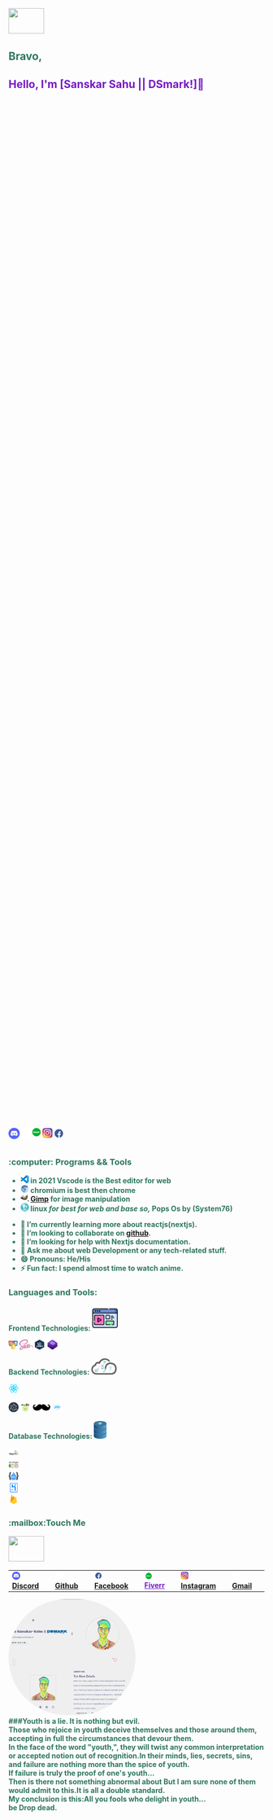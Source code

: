 <img src="https://c.tenor.com/fYg91qBpDdgAAAAi/bongo-cat-transparent.gif" height="50" width="70"></img>
## <b style="color:#2E765E;">Bravo,
## <p style="color:#761AC3;">Hello, I'm [Sanskar Sahu || DSmark!]👋</p>
<div style="color:#761AC3;height:50vh;width:100vh;">

 <img align="right" alt="dsmark" height="400px" width="400px" src="https://c.tenor.com/NzrqQHFBVz8AAAAj/kitty-transparent.gif">
</div><br>

<a style="color:green" href="https://discord.gg/cm8KvRrJ">
  <img align="left" alt="dsmark" width="22px" src="https://github.com/DSDarkMark/DSDarkMark/blob/master/assests/discord.png" />
</a>
<a style="color:#761AC3;" href="https://github.com/DSDarkMark">
  <img align="left" alt="dsmark" width="22px" src="https://github.com/DSDarkMark/DSDarkMark/blob/master/assests/github.png" />
</a>
<a style="color:#761AC3;" href="https://www.fiverr.com/dsmark_/be-your-a-dedicated-personal-program">
  <img align="left" alt="dsmark" width="22px" src="https://github.com/DSDarkMark/DSDarkMark/blob/master/assests/fiverr.png" />
</a>
<a style="color:#761AC3;" href="https://www.instagram.com/dsmark_/">
  <img align="left" alt="dsmark" width="22px" src="https://github.com/DSDarkMark/DSDarkMark/blob/master/assests/instagram.png" />
</a>
<a style="color:#761AC3;" href="https://www.facebook.com/dsdark.mark/">
  <img align="left" alt="dsmark" width="22px" src="https://github.com/DSDarkMark/DSDarkMark/blob/master/assests/facebook.png" />
</a>
<br/>
<br/>

<h3>:computer: Programs && Tools</h3> 
<ul>
	<li><img src="https://github.com/DSDarkMark/DSDarkMark/blob/master/assests/vscode.png" width=16> in 2021 Vscode is the Best editor for web</li>
	<li><img src="https://github.com/DSDarkMark/DSDarkMark/blob/master/assests/chromium.png" width=16> chromium is best then chrome</li>
	<li><img src="https://github.com/DSDarkMark/DSDarkMark/blob/master/assests/gimp.png" width=16> <a href="https://getpaint.net">
	 Gimp</a> for image manipulation</li>
	<li><img src="https://github.com/DSDarkMark/DSDarkMark/blob/master/assests/popos.png" width=16> linux <i> for best for web and base so,</i> Pops Os by (System76)</li>
</ul>

- 🌱 I’m currently learning more about reactjs(nextjs).
- 👯 I’m looking to collaborate on [github](https://github.com/DSDarkMark/project_short).
- 🤔 I’m looking for help with Nextjs documentation.
- 💬 Ask me about web Development or any tech-related stuff.
- 😄 Pronouns: He/His
- ⚡ Fun fact: I spend almost time to watch anime.

<h3>Languages and Tools:</h3>

 **Frontend Technologies:**  <img src="https://github.com/DSDarkMark/DSDarkMark/blob/master/assests/front-end.png" width=50> 

<code><img height="20" src="https://github.com/DSDarkMark/DSDarkMark/blob/master/assests/html-css-js.png"></code>
<code><img height="20" src="https://github.com/DSDarkMark/DSDarkMark/blob/master/assests/sass.png"></code>
<code><img height="20" src="https://github.com/DSDarkMark/DSDarkMark/blob/master/assests/jquery.png"></code>
<code><img height="20" src="https://github.com/DSDarkMark/DSDarkMark/blob/master/assests/bootstrap.png"></code>


**Backend Technologies:**   <img src="https://github.com/DSDarkMark/DSDarkMark/blob/master/assests/backend.png" width=50>   

<code><img height="20" src="https://github.com/DSDarkMark/DSDarkMark/blob/master/assests/reactjs.png"></code>  
<div><code><img height="20" src="https://github.com/DSDarkMark/DSDarkMark/blob/master/assests/nextjs.png"></code>  
<code><img height="20" src="https://github.com/DSDarkMark/DSDarkMark/blob/master/assests/nodejs.png"></code>
<code><img height="20" src="https://github.com/DSDarkMark/DSDarkMark/blob/master/assests/handlebars.png"></code>  
<code><img height="20" src="https://github.com/DSDarkMark/DSDarkMark/blob/master/assests/php.png"></code>  


  **Database Technologies:**   <img src="https://github.com/DSDarkMark/DSDarkMark/blob/master/assests/db.png" width=25> 



<code><img height="20" src="https://github.com/DSDarkMark/DSDarkMark/blob/master/assests/sql.png"></code>  
<code><img height="20" src="https://github.com/DSDarkMark/DSDarkMark/blob/master/assests/mongodb.png"></code>  
<code><img height="20" src="https://github.com/DSDarkMark/DSDarkMark/blob/master/assests/restfullapi.png"></code>  
<code><img height="20" src="https://github.com/DSDarkMark/DSDarkMark/blob/master/assests/heroku.png"></code>  
<code><img height="20" src="https://github.com/DSDarkMark/DSDarkMark/blob/master/assests/firebase.png"></code>  </div>

<h3>:mailbox:Touch Me</h3>  

<table>
    <td><img src="https://github.com/DSDarkMark/DSDarkMark/blob/master/assests/discord.png" width=16> <a href="https://discord.com/users/387692962043265034"><b>Discord</b></a></td>
    <td><img src="https://github.com/DSDarkMark/DSDarkMark/blob/master/assests/github.png" width=16> <a href="https://github.com/DSDarkMark"><b>Github</b></a></td>
    <td><img src="https://github.com/DSDarkMark/DSDarkMark/blob/master/assests/facebook.png" width=16> <a href="https://www.facebook.com/dsdark.mark/"><b>Facebook</b></a></td>
    <td><img src="https://github.com/DSDarkMark/DSDarkMark/blob/master/assests/fiverr.png" width=16> <a style="color:#761AC3;" href="https://www.fiverr.com/dsmark_/be-your-a-dedicated-personal-program"><b>Fiverr</b></a></td>
     <td><img src="https://github.com/DSDarkMark/DSDarkMark/blob/master/assests/instagram.png" width=16> <a href="https://www.instagram.com/dsmark_/"><b>Instagram</b></a></td>
      <td><img src="https://github.com/DSDarkMark/DSDarkMark/blob/master/assests/github.png" width=16> <a href="https://github.com/DSDarkMark"><b>Gmail</b></a></td>
		<img src="https://c.tenor.com/krAuys364mkAAAAi/ghost-phanton.gif" height="50" width="70"></img>
</table>

<a href="https://github.com/">
 <img style="text-align:center;max-width:250px;border-radius:10rem;" src="https://github.com/DSDarkMark/DSDarkMark/blob/master/assests/profile.png" />
</a>

<div>
###Youth is a lie. It is nothing but evil. </br>
Those who rejoice in youth deceive themselves and those around them, accepting in full the circumstances that devour them.</br>
	In the face of the word "youth,", they will twist any common interpretation or accepted notion out of recognition.In their minds, lies, secrets, sins, and failure are nothing more than the spice of youth.</br>
	If failure is truly the proof of one's youth...</br>
	Then is there not something abnormal about But I am sure none of them would admit to this.It is all a double standard.</br>
	My conclusion is this:All you fools who delight in youth...</br>
	be Drop dead.</br>
</div>

